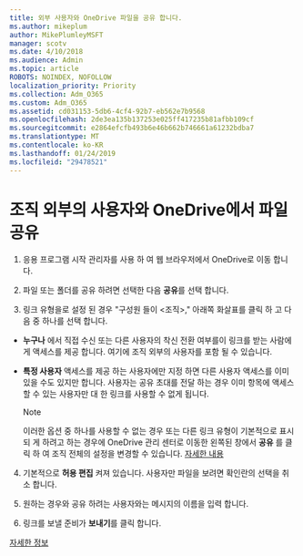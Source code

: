 ```yaml
---
title: 외부 사용자와 OneDrive 파일을 공유 합니다.
ms.author: mikeplum
author: MikePlumleyMSFT
manager: scotv
ms.date: 4/10/2018
ms.audience: Admin
ms.topic: article
ROBOTS: NOINDEX, NOFOLLOW
localization_priority: Priority
ms.collection: Adm_O365
ms.custom: Adm_O365
ms.assetid: cd031153-5db6-4cf4-92b7-eb562e7b9568
ms.openlocfilehash: 2de3ea135b137253e025ff417235b81afbb109cf
ms.sourcegitcommit: e2864efcfb493b6e46b662b746661a61232bdba7
ms.translationtype: MT
ms.contentlocale: ko-KR
ms.lasthandoff: 01/24/2019
ms.locfileid: "29478521"
---
```

# <a name="share-files-in-onedrive-with-people-outside-your-organization"></a>조직 외부의 사용자와 OneDrive에서 파일 공유

1. 응용 프로그램 시작 관리자를 사용 하 여 웹 브라우저에서 OneDrive로 이동 합니다. 
    
2. 파일 또는 폴더를 공유 하려면 선택한 다음 **공유**를 선택 합니다. 
    
3. 링크 유형을로 설정 된 경우 "구성원 들이 \<조직\>," 아래쪽 화살표를 클릭 하 고 다음 중 하나를 선택 합니다. 
    
  - **누구나** 에서 직접 수신 또는 다른 사용자의 착신 전환 여부를이 링크를 받는 사람에 게 액세스를 제공 합니다. 여기에 조직 외부의 사용자를 포함 될 수 있습니다. 
    
  - **특정 사용자** 액세스를 제공 하는 사용자에만 지정 하면 다른 사용자 액세스를 이미 있을 수도 있지만 합니다. 사용자는 공유 초대를 전달 하는 경우 이미 항목에 액세스할 수 있는 사용자만 대 한 링크를 사용할 수 없게 됩니다. 
    
    > [!NOTE]
    > 이러한 옵션 중 하나를 사용할 수 없는 경우 또는 다른 링크 유형이 기본적으로 표시 되 게 하려고 하는 경우에 OneDrive 관리 센터로 이동한 왼쪽된 창에서 **공유** 를 클릭 하 여 조직 전체의 설정을 변경할 수 있습니다. [자세한 내용](https://go.microsoft.com/fwlink/?linkid=871961)
  
4. 기본적으로 **허용 편집** 켜져 있습니다. 사용자만 파일을 보려면 확인란의 선택을 취소 합니다. 
    
5. 원하는 경우와 공유 하려는 사용자와는 메시지의 이름을 입력 합니다.
    
6. 링크를 보낼 준비가 **보내기**를 클릭 합니다. 
    
[자세한 정보](https://go.microsoft.com/fwlink/?linkid=871861)
  

